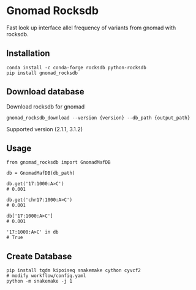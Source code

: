 # Gnomad Rocksdb

Fast look up interface allel frequency of variants from gnomad with rocksdb.

## Installation

```
conda install -c conda-forge rocksdb python-rocksdb
pip install gnomad_rocksdb
```

## Download database

Download rocksdb for gnomad
```
gnomad_rocksdb_download --version {version} --db_path {output_path}
```

Supported version (2.1.1, 3.1.2)

## Usage

```
from gnomad_rocksdb import GnomadMafDB

db = GnomadMafDB(db_path)

db.get('17:1000:A>C')
# 0.001

db.get('chr17:1000:A>C')
# 0.001

db['17:1000:A>C']
# 0.001

'17:1000:A>C' in db
# True
```

## Create Database

```
pip install tqdm kipoiseq snakemake cython cyvcf2
# modify workflow/config.yaml
python -m snakemake -j 1
```